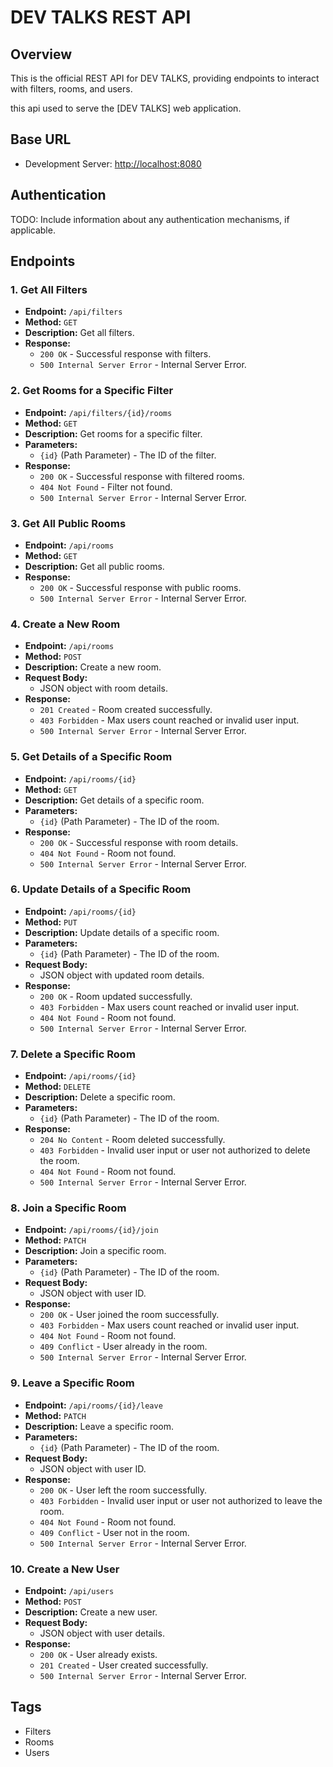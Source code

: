 # DEV TALKS REST API

## Overview

This is the official REST API for DEV TALKS, providing endpoints to interact with filters, rooms, and users.

this api used to serve the [DEV TALKS] web application.

## Base URL

- Development Server: [http://localhost:8080](http://localhost:8080)

## Authentication

TODO: Include information about any authentication mechanisms, if applicable.

## Endpoints

### 1. Get All Filters

- **Endpoint:** `/api/filters`
- **Method:** `GET`
- **Description:** Get all filters.
- **Response:**
  - `200 OK` - Successful response with filters.
  - `500 Internal Server Error` - Internal Server Error.

### 2. Get Rooms for a Specific Filter

- **Endpoint:** `/api/filters/{id}/rooms`
- **Method:** `GET`
- **Description:** Get rooms for a specific filter.
- **Parameters:**
  - `{id}` (Path Parameter) - The ID of the filter.
- **Response:**
  - `200 OK` - Successful response with filtered rooms.
  - `404 Not Found` - Filter not found.
  - `500 Internal Server Error` - Internal Server Error.

### 3. Get All Public Rooms

- **Endpoint:** `/api/rooms`
- **Method:** `GET`
- **Description:** Get all public rooms.
- **Response:**
  - `200 OK` - Successful response with public rooms.
  - `500 Internal Server Error` - Internal Server Error.

### 4. Create a New Room

- **Endpoint:** `/api/rooms`
- **Method:** `POST`
- **Description:** Create a new room.
- **Request Body:**
  - JSON object with room details.
- **Response:**
  - `201 Created` - Room created successfully.
  - `403 Forbidden` - Max users count reached or invalid user input.
  - `500 Internal Server Error` - Internal Server Error.

### 5. Get Details of a Specific Room

- **Endpoint:** `/api/rooms/{id}`
- **Method:** `GET`
- **Description:** Get details of a specific room.
- **Parameters:**
  - `{id}` (Path Parameter) - The ID of the room.
- **Response:**
  - `200 OK` - Successful response with room details.
  - `404 Not Found` - Room not found.
  - `500 Internal Server Error` - Internal Server Error.

### 6. Update Details of a Specific Room

- **Endpoint:** `/api/rooms/{id}`
- **Method:** `PUT`
- **Description:** Update details of a specific room.
- **Parameters:**
  - `{id}` (Path Parameter) - The ID of the room.
- **Request Body:**
  - JSON object with updated room details.
- **Response:**
  - `200 OK` - Room updated successfully.
  - `403 Forbidden` - Max users count reached or invalid user input.
  - `404 Not Found` - Room not found.
  - `500 Internal Server Error` - Internal Server Error.

### 7. Delete a Specific Room

- **Endpoint:** `/api/rooms/{id}`
- **Method:** `DELETE`
- **Description:** Delete a specific room.
- **Parameters:**
  - `{id}` (Path Parameter) - The ID of the room.
- **Response:**
  - `204 No Content` - Room deleted successfully.
  - `403 Forbidden` - Invalid user input or user not authorized to delete the room.
  - `404 Not Found` - Room not found.
  - `500 Internal Server Error` - Internal Server Error.

### 8. Join a Specific Room

- **Endpoint:** `/api/rooms/{id}/join`
- **Method:** `PATCH`
- **Description:** Join a specific room.
- **Parameters:**
  - `{id}` (Path Parameter) - The ID of the room.
- **Request Body:**
  - JSON object with user ID.
- **Response:**
  - `200 OK` - User joined the room successfully.
  - `403 Forbidden` - Max users count reached or invalid user input.
  - `404 Not Found` - Room not found.
  - `409 Conflict` - User already in the room.
  - `500 Internal Server Error` - Internal Server Error.

### 9. Leave a Specific Room

- **Endpoint:** `/api/rooms/{id}/leave`
- **Method:** `PATCH`
- **Description:** Leave a specific room.
- **Parameters:**
  - `{id}` (Path Parameter) - The ID of the room.
- **Request Body:**
  - JSON object with user ID.
- **Response:**
  - `200 OK` - User left the room successfully.
  - `403 Forbidden` - Invalid user input or user not authorized to leave the room.
  - `404 Not Found` - Room not found.
  - `409 Conflict` - User not in the room.
  - `500 Internal Server Error` - Internal Server Error.

### 10. Create a New User

- **Endpoint:** `/api/users`
- **Method:** `POST`
- **Description:** Create a new user.
- **Request Body:**
  - JSON object with user details.
- **Response:**
  - `200 OK` - User already exists.
  - `201 Created` - User created successfully.
  - `500 Internal Server Error` - Internal Server Error.

## Tags

- Filters
- Rooms
- Users
